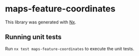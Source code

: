 # maps-feature-coordinates

This library was generated with [Nx](https://nx.dev).

## Running unit tests

Run `nx test maps-feature-coordinates` to execute the unit tests.
